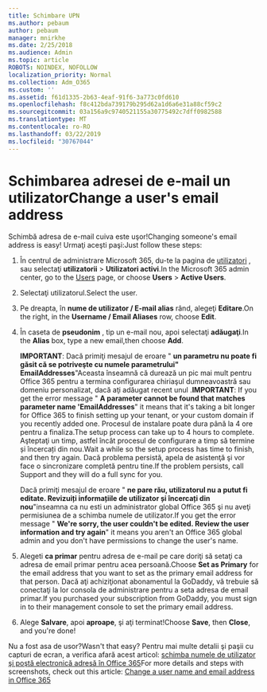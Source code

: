 ```yaml
---
title: Schimbare UPN
ms.author: pebaum
author: pebaum
manager: mnirkhe
ms.date: 2/25/2018
ms.audience: Admin
ms.topic: article
ROBOTS: NOINDEX, NOFOLLOW
localization_priority: Normal
ms.collection: Adm_O365
ms.custom: ''
ms.assetid: f61d1335-2b63-4eaf-91f6-3a773c0fd610
ms.openlocfilehash: f8c412bda739179b295d62a1d6a6e31a88cf59c2
ms.sourcegitcommit: 03a156a9c9740521155a30775492c7dff0982588
ms.translationtype: MT
ms.contentlocale: ro-RO
ms.lasthandoff: 03/22/2019
ms.locfileid: "30767044"
---
```

# <a name="change-a-users-email-address"></a><span data-ttu-id="0bcbb-102">Schimbarea adresei de e-mail un utilizator</span><span class="sxs-lookup"><span data-stu-id="0bcbb-102">Change a user's email address</span></span>

<span data-ttu-id="0bcbb-103">Schimbă adresa de e-mail cuiva este uşor!</span><span class="sxs-lookup"><span data-stu-id="0bcbb-103">Changing someone's email address is easy!</span></span> <span data-ttu-id="0bcbb-104">Urmaţi aceşti paşi:</span><span class="sxs-lookup"><span data-stu-id="0bcbb-104">Just follow these steps:</span></span>
  
1. <span data-ttu-id="0bcbb-105">În centrul de administrare Microsoft 365, du-te la pagina de [utilizatori](https://go.microsoft.com/fwlink/p/?linkid=834822) , sau selectaţi **utilizatorii** \> **Utilizatori activi**.</span><span class="sxs-lookup"><span data-stu-id="0bcbb-105">In the Microsoft 365 admin center, go to the [Users](https://go.microsoft.com/fwlink/p/?linkid=834822) page, or choose **Users** \> **Active Users**.</span></span>
    
2. <span data-ttu-id="0bcbb-106">Selectaţi utilizatorul.</span><span class="sxs-lookup"><span data-stu-id="0bcbb-106">Select the user.</span></span>
    
3. <span data-ttu-id="0bcbb-107">Pe dreapta, în **nume de utilizator / E-mail alias** rând, alegeţi **Editare**.</span><span class="sxs-lookup"><span data-stu-id="0bcbb-107">On the right, in the **Username / Email Aliases** row, choose **Edit**.</span></span>
    
4. <span data-ttu-id="0bcbb-108">În caseta de **pseudonim** , tip un e-mail nou, apoi selectaţi **adăugaţi**.</span><span class="sxs-lookup"><span data-stu-id="0bcbb-108">In the **Alias** box, type a new email,then choose **Add**.</span></span>
    
    <span data-ttu-id="0bcbb-109">**IMPORTANT**: Dacă primiţi mesajul de eroare " **un parametru nu poate fi găsit că se potriveşte cu numele parametrului" EmailAddresses**"Aceasta înseamnă că durează un pic mai mult pentru Office 365 pentru a termina configurarea chiriaşul dumneavoastră sau domeniu personalizat, dacă aţi adăugat recent unul .</span><span class="sxs-lookup"><span data-stu-id="0bcbb-109">**IMPORTANT**: If you get the error message " **A parameter cannot be found that matches parameter name 'EmailAddresses**" it means that it's taking a bit longer for Office 365 to finish setting up your tenant, or your custom domain if you recently added one.</span></span> <span data-ttu-id="0bcbb-110">Procesul de instalare poate dura până la 4 ore pentru a finaliza.</span><span class="sxs-lookup"><span data-stu-id="0bcbb-110">The setup process can take up to 4 hours to complete.</span></span> <span data-ttu-id="0bcbb-111">Aşteptaţi un timp, astfel încât procesul de configurare a timp să termine și încercați din nou.</span><span class="sxs-lookup"><span data-stu-id="0bcbb-111">Wait a while so the setup process has time to finish, and then try again.</span></span> <span data-ttu-id="0bcbb-112">Dacă problema persistă, apela de asistenţă şi vor face o sincronizare completă pentru tine.</span><span class="sxs-lookup"><span data-stu-id="0bcbb-112">If the problem persists, call Support and they will do a full sync for you.</span></span>
    
    <span data-ttu-id="0bcbb-113">Dacă primiţi mesajul de eroare " **ne pare rău, utilizatorul nu a putut fi editate. Revizuiți informațiile de utilizator și încercați din nou**"inseamna ca nu esti un administrator global Office 365 şi nu aveţi permisiunea de a schimba numele de utilizator.</span><span class="sxs-lookup"><span data-stu-id="0bcbb-113">If you get the error message " **We're sorry, the user couldn't be edited. Review the user information and try again**" it means you aren't an Office 365 global admin and you don't have permissions to change the user's name.</span></span>
    
5. <span data-ttu-id="0bcbb-114">Alegeti **ca primar** pentru adresa de e-mail pe care doriţi să setaţi ca adresa de email primar pentru acea persoană.</span><span class="sxs-lookup"><span data-stu-id="0bcbb-114">Choose **Set as Primary** for the email address that you want to set as the primary email address for that person.</span></span> <span data-ttu-id="0bcbb-115">Dacă aţi achiziţionat abonamentul la GoDaddy, vă trebuie să conectaţi la lor consola de administrare pentru a seta adresa de email primar.</span><span class="sxs-lookup"><span data-stu-id="0bcbb-115">If you purchased your subscription from GoDaddy, you must sign in to their management console to set the primary email address.</span></span> 
    
6. <span data-ttu-id="0bcbb-116">Alege **Salvare**, apoi **aproape**, şi aţi terminat!</span><span class="sxs-lookup"><span data-stu-id="0bcbb-116">Choose **Save**, then **Close**, and you're done!</span></span>
    
<span data-ttu-id="0bcbb-117">Nu a fost asa de usor?</span><span class="sxs-lookup"><span data-stu-id="0bcbb-117">Wasn't that easy?</span></span> <span data-ttu-id="0bcbb-118">Pentru mai multe detalii şi paşii cu capturi de ecran, a verifica afară acest articol: [schimba numele de utilizator şi poştă electronică adresă în Office 365](https://support.office.com/article/Change-a-user-name-and-email-address-in-Office-365-fb5ac074-e203-4e1f-9843-b9d1a3e03297.aspx)</span><span class="sxs-lookup"><span data-stu-id="0bcbb-118">For more details and steps with screenshots, check out this article: [Change a user name and email address in Office 365](https://support.office.com/article/Change-a-user-name-and-email-address-in-Office-365-fb5ac074-e203-4e1f-9843-b9d1a3e03297.aspx)</span></span>
  

